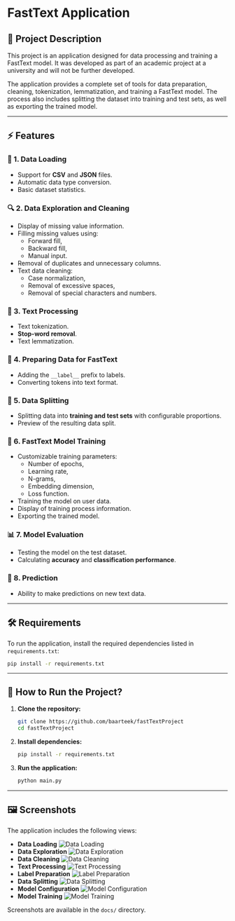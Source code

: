 # FastText Application

## 📌 Project Description

This project is an application designed for data processing and training a FastText model. It was developed as part of an academic project at a university and will not be further developed.

The application provides a complete set of tools for data preparation, cleaning, tokenization, lemmatization, and training a FastText model. The process also includes splitting the dataset into training and test sets, as well as exporting the trained model.

---

## ⚡ Features

### 📂 1. Data Loading

- Support for **CSV** and **JSON** files.
- Automatic data type conversion.
- Basic dataset statistics.

### 🔍 2. Data Exploration and Cleaning

- Display of missing value information.
- Filling missing values using:
  - Forward fill,
  - Backward fill,
  - Manual input.
- Removal of duplicates and unnecessary columns.
- Text data cleaning:
  - Case normalization,
  - Removal of excessive spaces,
  - Removal of special characters and numbers.

### 📝 3. Text Processing

- Text tokenization.
- **Stop-word removal**.
- Text lemmatization.

### 🎯 4. Preparing Data for FastText

- Adding the `__label__` prefix to labels.
- Converting tokens into text format.

### 🔀 5. Data Splitting

- Splitting data into **training and test sets** with configurable proportions.
- Preview of the resulting data split.

### 🚀 6. FastText Model Training

- Customizable training parameters:
  - Number of epochs,
  - Learning rate,
  - N-grams,
  - Embedding dimension,
  - Loss function.
- Training the model on user data.
- Display of training process information.
- Exporting the trained model.

### 📊 7. Model Evaluation

- Testing the model on the test dataset.
- Calculating **accuracy** and **classification performance**.

### 🔮 8. Prediction

- Ability to make predictions on new text data.

---

## 🛠️ Requirements

To run the application, install the required dependencies listed in `requirements.txt`:

```bash
pip install -r requirements.txt
```

---

## 🚀 How to Run the Project?

1. **Clone the repository:**

   ```bash
   git clone https://github.com/baarteek/fastTextProject
   cd fastTextProject
   ```

2. **Install dependencies:**

   ```bash
   pip install -r requirements.txt
   ```

3. **Run the application:**

   ```bash
   python main.py
   ```

---

## 🖼️ Screenshots

The application includes the following views:

- **Data Loading**  ![Data Loading](docs/data_loading.png)
- **Data Exploration**  ![Data Exploration](docs/data_exploration.png)
- **Data Cleaning**  ![Data Cleaning](docs/data_cleaning.png)
- **Text Processing**  ![Text Processing](docs/text_processing.png)
- **Label Preparation**  ![Label Preparation](docs/label_preparation.png)
- **Data Splitting**  ![Data Splitting](docs/data_spliting.png)
- **Model Configuration**  ![Model Configuration](docs/model_configuration.png)
- **Model Training**  ![Model Training](docs/model_training.png)

Screenshots are available in the `docs/` directory.

